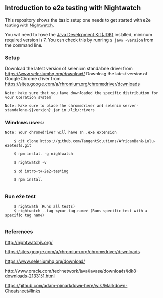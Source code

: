 ## Introduction to e2e testing with Nightwatch

This repository shows the basic setup one needs to get started with e2e testing with [Nightwatch](http://nightwatchjs.org/). 

You will need to have the [Java Development Kit (JDK)](http://www.oracle.com/technetwork/java/javase/downloads/jdk8-downloads-2133151.html) installed, minimum required version is 7. You can check this by running ```$ java -version``` from the command line.

### Setup

Download the latest version of selenium standalone driver from <https://www.seleniumhq.org/download/>
Downloag the latest version of Google Chrome driver from <https://sites.google.com/a/chromium.org/chromedriver/downloads>

```Note: Make sure that you have downloaded the specific distribution for your Operation system```
 
```Note: Make sure to place the chromedriver and selenim-server-standalone-${version}.jar in /lib/drivers```

### Windows users:

```Note: Your chromedriver will have an .exe extension```


```
    $ git clone https://github.com/TangentSolutions/AfricanBank-Lulu-e2etests.git
    
    $ npm install -g nightwatch
    
    $ nightwatch -v 
    
    $ cd intro-to-2e2-testing
    
    $ npm install 
    
```

### Run e2e test

```
    $ nightwath (Runs all tests)
    $ nightwatch --tag <your-tag-name> (Runs specific test with a specific tag name)
    
```

### References

<http://nightwatchjs.org/>

<https://sites.google.com/a/chromium.org/chromedriver/downloads>

<https://www.seleniumhq.org/download/>

<http://www.oracle.com/technetwork/java/javase/downloads/jdk8-downloads-2133151.html>

<https://github.com/adam-p/markdown-here/wiki/Markdown-Cheatsheet#links>

